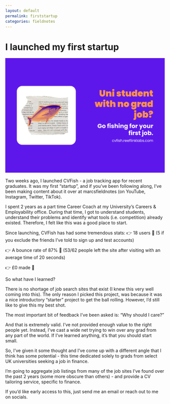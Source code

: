 ```yaml
---
layout: default
permalink: firststartup
categories: fieldnotes
---
```


# I launched my first startup

![first-startup](/assets/first-startup.png)

Two weeks ago, I launched CVFish - a job tracking app for recent graduates. It was my first “startup”, and if you’ve been following along, I’ve been making content about it over at marcsfieldnotes (on YouTube, Instagram, Twitter, TikTok).

I spent 2 years as a part time Career Coach at my University’s Careers & Employability office. During that time, I got to understand students, understand their problems and identify what tools (i.e. competition) already existed. Therefore, I felt like this was a good place to start.

Since launching, CVFish has had some tremendous stats:
👉 18 users 👥 (5 if you exclude the friends I’ve told to sign up and test accounts)

👉 A bounce rate of 87% 🤩 (53/62 people left the site after visiting with an average time of 20 seconds)

👉 £0 made 🤑

So what have I learned?

There is no shortage of job search sites that exist (I knew this very well coming into this). The only reason I picked this project, was because it was a nice introductory “starter” project to get the ball rolling. However, I’d still like to give this my best shot.

The most important bit of feedback I’ve been asked is: “Why should I care?”

And that is extremely valid. I’ve not provided enough value to the right people yet. Instead, I’ve cast a wide net trying to win over any grad from any part of the world. If I’ve learned anything, it’s that you should start small.

So, I’ve given it some thought and I’ve come up with a different angle that I think has some potential - this time dedicated solely to grads from select UK universities seeking a job in finance.

I’m going to aggregate job listings from many of the job sites I’ve found over the past 2 years (some more obscure than others) - and provide a CV tailoring service, specific to finance.

If you’d like early access to this, just send me an email or reach out to me on socials.
